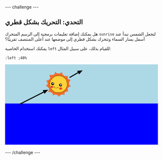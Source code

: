 --- challenge ---
## التحدي: التحريك بشكل قطري
هل يمكنك إضافة تعليمات برمجية إلى الرسم المتحرك `sunrise` لتجعل الشمس تبدأ عند أسفل يسار السماء وتتحرك بشكل قطري إلى موضعها عند أعلى المنتصف تقريبًا؟

يمكنك استخدام الخاصية `left` للقيام بذلك، على سبيل المثال:

```
:left ;40%
```

![screenshot](images/sunrise-left.png)





--- /challenge ---